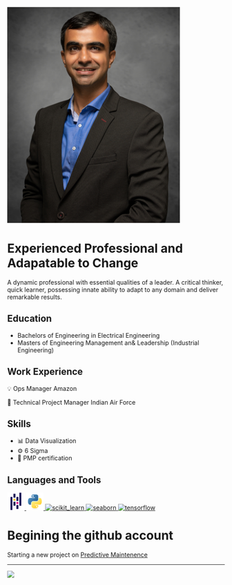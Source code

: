 
<img src="https://raw.githubusercontent.com/Suryanshu-Pugla/Suryanshu-Pugla.github.io/main/images/Pic-%20Suryanshu%20Pugla.jpg" width = "400" height="500">

# Experienced Professional and Adapatable to Change
A dynamic professional with essential qualities of a leader. A critical thinker, quick learner, possessing innate ability to adapt to any domain and deliver remarkable results.
## Education
- Bachelors of Engineering in Electrical Engineering
- Masters of Engineering Management an& Leadership (Industrial Engineering)

## Work Experience
💡 Ops Manager Amazon

💼 Technical Project Manager Indian Air Force

## Skills
- 📊 Data Visualization
- ⚙️ 6 Sigma
- 📑 PMP certification

## Languages and Tools
<p align="left"> <a href="https://pandas.pydata.org/" target="_blank" rel="noreferrer"> <img src="https://raw.githubusercontent.com/devicons/devicon/2ae2a900d2f041da66e950e4d48052658d850630/icons/pandas/pandas-original.svg" alt="pandas" width="40" height="40"/> </a> <a href="https://www.python.org" target="_blank" rel="noreferrer"> <img src="https://raw.githubusercontent.com/devicons/devicon/master/icons/python/python-original.svg" alt="python" width="40" height="40"/> </a> <a href="https://scikit-learn.org/" target="_blank" rel="noreferrer"> <img src="https://upload.wikimedia.org/wikipedia/commons/0/05/Scikit_learn_logo_small.svg" alt="scikit_learn" width="40" height="40"/> </a> <a href="https://seaborn.pydata.org/" target="_blank" rel="noreferrer"> <img src="https://seaborn.pydata.org/_images/logo-mark-lightbg.svg" alt="seaborn" width="40" height="40"/> </a> <a href="https://www.tensorflow.org" target="_blank" rel="noreferrer"> <img src="https://www.vectorlogo.zone/logos/tensorflow/tensorflow-icon.svg" alt="tensorflow" width="40" height="40"/> </a> </p>


# Begining the github account

Starting a new project on <a href="https://github.com/Suryanshu-Pugla/Predictive-Maintenance-">Predictive Maintenence</a> 


---

<img src="https://www.rcelconnect.org/wp-content/uploads/2019/11/Print_Stacked_Black@2x.png">
